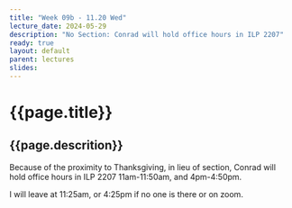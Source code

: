 ```yaml
---
title: "Week 09b - 11.20 Wed"
lecture_date: 2024-05-29
description: "No Section: Conrad will hold office hours in ILP 2207"
ready: true
layout: default
parent: lectures
slides:
---
```


# {{page.title}}

## {{page.descrition}}

Because of the proximity to Thanksgiving, in lieu of section,
Conrad will hold office hours in ILP 2207 11am-11:50am, and
4pm-4:50pm.

I will leave at 11:25am, or 4:25pm if no one is there or on zoom.